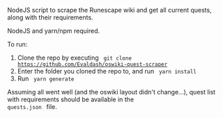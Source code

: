 NodeJS script to scrape the Runescape wiki and get all current quests, along with their requirements.

NodeJS and yarn/npm required.

To run:
1. Clone the repo by executing <code> git clone https://github.com/Evaldash/oswiki-quest-scraper </code>
2. Enter the folder you cloned the repo to, and run <code> yarn install </code>
3. Run <code> yarn generate </code>

Assuming all went well (and the oswiki layout didn't change...), quest list with requirements should be available in the <code> quests.json </code> file.